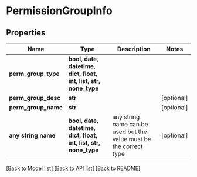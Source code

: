 # PermissionGroupInfo


## Properties
Name | Type | Description | Notes
------------ | ------------- | ------------- | -------------
**perm_group_type** | **bool, date, datetime, dict, float, int, list, str, none_type** |  | 
**perm_group_desc** | **str** |  | [optional] 
**perm_group_name** | **str** |  | [optional] 
**any string name** | **bool, date, datetime, dict, float, int, list, str, none_type** | any string name can be used but the value must be the correct type | [optional]

[[Back to Model list]](../README.md#documentation-for-models) [[Back to API list]](../README.md#documentation-for-api-endpoints) [[Back to README]](../README.md)


